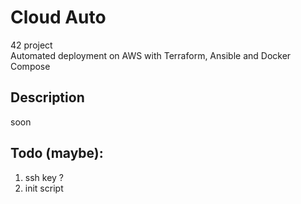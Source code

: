 # Cloud Auto

42 project <br>
Automated deployment on AWS with Terraform, Ansible and Docker Compose

## Description

soon

## Todo (maybe):

1) ssh key ?
2) init script